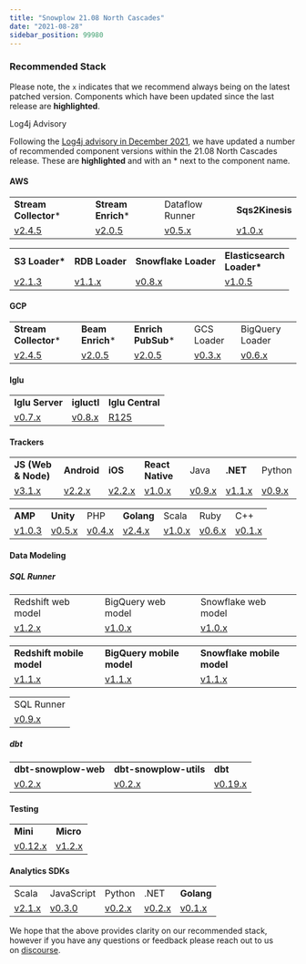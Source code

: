 ```yaml
---
title: "Snowplow 21.08 North Cascades"
date: "2021-08-28"
sidebar_position: 99980
---
```


### Recommended Stack

Please note, the `x` indicates that we recommend always being on the latest patched version. Components which have been updated since the last release are **highlighted**.

Log4j Advisory

Following the [Log4j advisory in December 2021](https://discourse.snowplow.io/t/advisory-impact-of-log4j-2-cve-2021-44228-on-snowplow-components/6065), we have updated a number of recommended component versions within the 21.08 North Cascades release. These are **highlighted** and with an \* next to the component name.

#### AWS

<table class="has-fixed-layout"><tbody><tr><td class="has-text-align-center" data-align="center"><span class="has-inline-color has-luminous-vivid-orange-color"><strong>Stream Collector</strong>*</span></td><td class="has-text-align-center" data-align="center"><span class="has-inline-color has-luminous-vivid-orange-color"><strong>Stream Enrich</strong>*</span></td><td class="has-text-align-center" data-align="center">Dataflow Runner</td><td class="has-text-align-center" data-align="center"><strong><span class="has-inline-color has-vivid-purple-color">Sqs2Kinesis</span></strong></td></tr><tr><td class="has-text-align-center" data-align="center"><a href="http://github.com/snowplow/stream-collector/releases">v2.4.5</a></td><td class="has-text-align-center" data-align="center"><a href="https://github.com/snowplow/stream-enrich/releases">v2.0.5</a></td><td class="has-text-align-center" data-align="center"><a href="https://github.com/snowplow/dataflow-runner/releases">v0.5.x</a></td><td class="has-text-align-center" data-align="center"><a href="https://github.com/snowplow-incubator/sqs2kinesis/releases/tag/1.0.0" target="_blank" rel="noreferrer noopener">v1.0.x</a></td></tr></tbody></table>

<table class="has-fixed-layout"><tbody><tr><td class="has-text-align-center" data-align="center"><strong><span class="has-inline-color has-luminous-vivid-orange-color">S3 Loader*</span></strong></td><td class="has-text-align-center" data-align="center"><strong><span class="has-inline-color has-vivid-purple-color">RDB Loader</span></strong></td><td class="has-text-align-center" data-align="center"><strong><span class="has-inline-color has-vivid-purple-color">Snowflake Loader</span></strong></td><td class="has-text-align-center" data-align="center"><strong><span class="has-inline-color has-luminous-vivid-orange-color">Elasticsearch<br/>Loader*</span></strong></td></tr><tr><td class="has-text-align-center" data-align="center"><a href="https://github.com/snowplow/snowplow-s3-loader/releases">v2.1.3</a></td><td class="has-text-align-center" data-align="center"><a href="https://github.com/snowplow/snowplow-rdb-loader/releases">v1.1.x</a></td><td class="has-text-align-center" data-align="center"><a href="https://github.com/snowplow-incubator/snowplow-snowflake-loader/releases">v0.8.x</a></td><td class="has-text-align-center" data-align="center"><a href="https://github.com/snowplow/snowplow-elasticsearch-loader/releases">v1.0.5</a></td></tr></tbody></table>

#### GCP

<table class="has-fixed-layout"><tbody><tr><td class="has-text-align-center" data-align="center"><span class="has-inline-color has-luminous-vivid-orange-color"><strong>Stream Collector</strong>*</span></td><td class="has-text-align-center" data-align="center"><span class="has-inline-color has-luminous-vivid-orange-color"><strong>Beam Enrich</strong>*</span></td><td class="has-text-align-center" data-align="center"><span class="has-inline-color has-luminous-vivid-orange-color"><strong>Enrich PubSub</strong>*</span></td><td class="has-text-align-center" data-align="center">GCS Loader</td><td class="has-text-align-center" data-align="center">BigQuery Loader</td></tr><tr><td class="has-text-align-center" data-align="center"><a href="https://github.com/snowplow/stream-collector/releases">v2.4.5</a></td><td class="has-text-align-center" data-align="center"><a href="https://github.com/snowplow/enrich/releases">v2.0.5</a></td><td class="has-text-align-center" data-align="center"><a href="https://github.com/snowplow/enrich/releases">v2.0.5</a></td><td class="has-text-align-center" data-align="center"><a href="https://github.com/snowplow-incubator/snowplow-google-cloud-storage-loader/releases">v0.3.x</a></td><td class="has-text-align-center" data-align="center"><a href="https://github.com/snowplow-incubator/snowplow-bigquery-loader/releases">v0.6.x</a></td></tr></tbody></table>

#### Iglu

<table class="has-fixed-layout"><tbody><tr><td class="has-text-align-center" data-align="center"><strong><span class="has-inline-color has-vivid-purple-color">Iglu Server</span></strong></td><td class="has-text-align-center" data-align="center"><strong><span class="has-inline-color has-vivid-purple-color">igluctl</span></strong></td><td class="has-text-align-center" data-align="center"><strong><span class="has-inline-color has-vivid-purple-color">Iglu Central</span></strong></td></tr><tr><td class="has-text-align-center" data-align="center"><a href="https://github.com/snowplow-incubator/iglu-server/releases">v0.7.x</a></td><td class="has-text-align-center" data-align="center"><a href="https://github.com/snowplow-incubator/igluctl/releases/">v0.8.x</a></td><td class="has-text-align-center" data-align="center"><a href="https://github.com/snowplow/iglu-central/releases" target="_blank" rel="noreferrer noopener">R125</a></td></tr></tbody></table>

#### **Trackers**

<table class="has-fixed-layout"><tbody><tr><td class="has-text-align-center" data-align="center"><strong><span class="has-inline-color has-vivid-purple-color">JS (Web &amp; Node)</span></strong></td><td class="has-text-align-center" data-align="center"><strong><span class="has-inline-color has-vivid-purple-color">Android</span></strong></td><td class="has-text-align-center" data-align="center"><span class="has-inline-color has-vivid-purple-color"><strong>iOS</strong></span></td><td class="has-text-align-center" data-align="center"><strong><span class="has-inline-color has-vivid-purple-color">React Native</span></strong></td><td class="has-text-align-center" data-align="center">Java</td><td class="has-text-align-center" data-align="center"><strong><span class="has-inline-color has-vivid-purple-color">.NET</span></strong></td><td class="has-text-align-center" data-align="center">Python</td></tr><tr><td class="has-text-align-center" data-align="center"><a href="https://github.com/snowplow/snowplow-javascript-tracker/releases">v3.1.x</a></td><td class="has-text-align-center" data-align="center"><a href="https://github.com/snowplow/snowplow-android-tracker/releases">v2.2.x</a></td><td class="has-text-align-center" data-align="center"><a href="https://github.com/snowplow/snowplow-objc-tracker/releases">v2.2.x</a></td><td class="has-text-align-center" data-align="center"><a href="https://github.com/snowplow-incubator/snowplow-react-native-tracker/releases">v1.0.x</a></td><td class="has-text-align-center" data-align="center"><a href="https://github.com/snowplow/snowplow-java-tracker/releases">v0.9.x</a></td><td class="has-text-align-center" data-align="center"><a href="https://github.com/snowplow/snowplow-dotnet-tracker/releases">v1.1.x</a></td><td class="has-text-align-center" data-align="center"><a href="https://github.com/snowplow/snowplow-python-tracker/releases">v0.9.x</a></td></tr></tbody></table>

<table class="has-fixed-layout"><tbody><tr><td class="has-text-align-center" data-align="center"><strong><span class="has-inline-color has-vivid-purple-color">AMP</span></strong></td><td class="has-text-align-center" data-align="center"><strong><span class="has-inline-color has-vivid-purple-color">Unity</span></strong></td><td class="has-text-align-center" data-align="center">PHP</td><td class="has-text-align-center" data-align="center"><strong><span class="has-inline-color has-vivid-purple-color">Golang</span></strong></td><td class="has-text-align-center" data-align="center">Scala</td><td class="has-text-align-center" data-align="center">Ruby</td><td class="has-text-align-center" data-align="center">C++</td></tr><tr><td class="has-text-align-center" data-align="center"><a href="/docs/collecting-data/collecting-from-own-applications/google-amp-tracker/">v1.0.3</a></td><td class="has-text-align-center" data-align="center"><a href="https://github.com/snowplow/snowplow-unity-tracker/releases">v0.5.x</a></td><td class="has-text-align-center" data-align="center"><a href="https://github.com/snowplow/snowplow-php-tracker/releases">v0.4.x</a></td><td class="has-text-align-center" data-align="center"><a href="https://github.com/snowplow/snowplow-golang-tracker/releases">v2.4.x</a></td><td class="has-text-align-center" data-align="center"><a href="https://github.com/snowplow/snowplow-scala-tracker/releases">v1.0.x</a></td><td class="has-text-align-center" data-align="center"><a href="https://github.com/snowplow/snowplow-ruby-tracker/releases">v0.6.x</a></td><td class="has-text-align-center" data-align="center"><a href="https://github.com/snowplow/snowplow-cpp-tracker/releases">v0.1.x</a></td></tr></tbody></table>

#### **Data Model**ing

##### SQL Runner

<table class="has-fixed-layout"><tbody><tr><td>Redshift web model</td><td>BigQuery web model</td><td>Snowflake web model</td></tr><tr><td><a href="https://github.com/snowplow/data-models/releases">v1.2.x</a></td><td><a href="https://github.com/snowplow/data-models/releases">v1.0.x</a></td><td><a href="https://github.com/snowplow/data-models/releases">v1.0.x</a></td></tr></tbody></table>

<table class="has-fixed-layout"><tbody><tr><td><strong><span class="has-inline-color has-vivid-purple-color">Redshift mobile model</span></strong></td><td><strong><span class="has-inline-color has-vivid-purple-color">BigQuery mobile model</span></strong></td><td><strong><span class="has-inline-color has-vivid-purple-color">Snowflake mobile model</span></strong></td></tr><tr><td><a href="https://github.com/snowplow/data-models/releases">v1.1.x</a></td><td><a href="https://github.com/snowplow/data-models/releases">v1.1.x</a></td><td><a href="https://github.com/snowplow/data-models/releases">v1.1.x</a></td></tr></tbody></table>

<table class="has-fixed-layout"><tbody><tr><td>SQL Runner</td></tr><tr><td><a href="https://github.com/snowplow/sql-runner/releases">v0.9.x</a></td></tr></tbody></table>

##### dbt

<table class="has-fixed-layout"><tbody><tr><td><strong><span class="has-inline-color has-vivid-purple-color">dbt-snowplow-web</span></strong></td><td><strong><span class="has-inline-color has-vivid-purple-color">dbt-snowplow-utils</span></strong></td><td><strong><span class="has-inline-color has-vivid-purple-color">dbt</span></strong></td></tr><tr><td><a href="https://github.com/snowplow/dbt-snowplow-web/releases" target="_blank" rel="noreferrer noopener">v0.2.x</a></td><td><a href="https://github.com/snowplow/dbt-snowplow-utils/releases" target="_blank" rel="noreferrer noopener">v0.2.x</a></td><td><a href="https://github.com/dbt-labs/dbt/releases">v0.19.x</a></td></tr></tbody></table>

#### **Testing**

<table class="has-fixed-layout"><tbody><tr><td><strong>Mini</strong></td><td><strong><span class="has-inline-color has-vivid-purple-color">Micro</span></strong></td></tr><tr><td><a href="https://github.com/snowplow/snowplow-mini/releases">v0.12.x</a></td><td><a href="https://github.com/snowplow-incubator/snowplow-micro/releases">v1.2.x</a></td></tr></tbody></table>

#### Analytics SDKs

<table class="has-fixed-layout"><tbody><tr><td>Scala</td><td>JavaScript</td><td>Python</td><td>.NET</td><td><strong><span class="has-inline-color has-vivid-purple-color">Golang</span></strong></td></tr><tr><td><a href="https://github.com/snowplow/snowplow-python-analytics-sdk/releases">v2.1.x</a></td><td><a href="https://github.com/snowplow-incubator/snowplow-js-analytics-sdk/releases">v0.3.0</a></td><td><a href="https://github.com/snowplow/snowplow-python-analytics-sdk/releases">v0.2.x</a></td><td><a href="https://github.com/snowplow/snowplow-dotnet-analytics-sdk/releases">v0.2.x</a></td><td><a href="https://github.com/snowplow/snowplow-golang-analytics-sdk/releases" target="_blank" rel="noreferrer noopener">v0.1.x</a></td></tr></tbody></table>

We hope that the above provides clarity on our recommended stack, however if you have any questions or feedback please reach out to us on [discourse](https://discourse.snowplow.io/).
